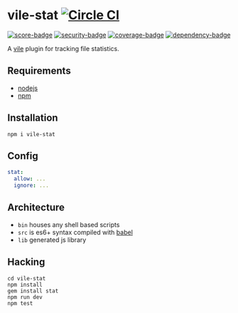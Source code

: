 # vile-stat [![Circle CI](https://circleci.com/gh/brentlintner/vile-stat.svg?style=svg&circle-token=4f88501f4048011c21e7c0fd561f82c5651cfd9b)](https://circleci.com/gh/brentlintner/vile-stat)

[![score-badge](https://vile.io/brentlintner/vile-stat/badges/score?token=itYHe8UZ4r-kq4zAGtWx)](https://vile.io/brentlintner/vile-stat) [![security-badge](https://vile.io/brentlintner/vile-stat/badges/security?token=itYHe8UZ4r-kq4zAGtWx)](https://vile.io/brentlintner/vile-stat) [![coverage-badge](https://vile.io/brentlintner/vile-stat/badges/coverage?token=itYHe8UZ4r-kq4zAGtWx)](https://vile.io/brentlintner/vile-stat) [![dependency-badge](https://vile.io/brentlintner/vile-stat/badges/dependency?token=itYHe8UZ4r-kq4zAGtWx)](https://vile.io/brentlintner/vile-stat)

A [vile](http://github.com/brentlintner/vile) plugin for tracking file statistics.

## Requirements

- [nodejs](http://nodejs.org)
- [npm](http://npmjs.org)

## Installation

    npm i vile-stat

## Config

```yml
stat:
  allow: ...
  ignore: ...
```

## Architecture

- `bin` houses any shell based scripts
- `src` is es6+ syntax compiled with [babel](https://babeljs.io)
- `lib` generated js library

## Hacking

    cd vile-stat
    npm install
    gem install stat
    npm run dev
    npm test
